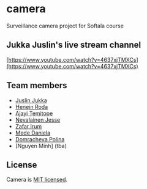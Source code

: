 # camera
Surveillance camera project for Softala course

## Jukka Juslin's live stream channel
[https://www.youtube.com/watch?v=4637xjTMXCs](https://www.youtube.com/watch?v=4637xjTMXCs)

## Team members

- [Juslin Jukka](https://github.com/jusju)
- [Henein Roda](https://github.com/hxrda)
- [Ajayi Temitope](https://github.com/Topebhh500)
- [Nevalainen Jesse](https://github.com/Suppiluliumas)
- [Zafar Irum](https://github.com/zafarirum87)
- [Mede Daniela](https://github.com/mededaniela)
- [Domracheva Polina](https://github.com/PolinaD31)
- [Nguyen Minh] (tba)

## License

Camera is [MIT licensed](./LICENSE).
